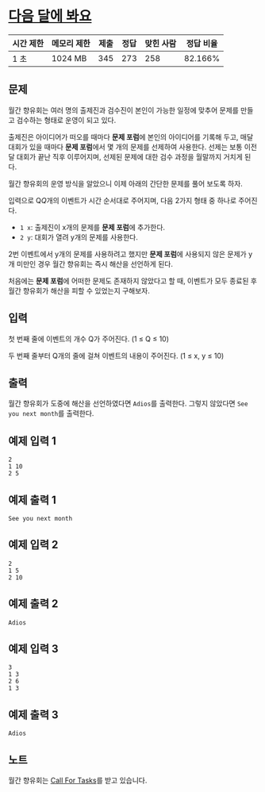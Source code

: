 # [다음 달에 봐요](https://www.acmicpc.net/problem/32209)

| 시간 제한 | 메모리 제한 | 제출 | 정답 | 맞힌 사람 | 정답 비율 |
| --- | --- | --- | --- | --- | --- |
| 1 초 | 1024 MB | 345 | 273 | 258 | 82.166% |

## 문제

월간 향유회는 여러 명의 출제진과 검수진이 본인이 가능한 일정에 맞추어 문제를 만들고 검수하는 형태로 운영이 되고 있다.

출제진은 아이디어가 떠오를 때마다 **문제 포럼**에 본인의 아이디어를 기록해 두고, 매달 대회가 있을 때마다 **문제 포럼**에서 몇 개의 문제를 선제하여 사용한다. 선제는 보통 이전 달 대회가 끝난 직후 이루어지며, 선제된 문제에 대한 검수 과정을 월말까지 거치게 된다.

월간 향유회의 운영 방식을 알았으니 이제 아래의 간단한 문제를 풀어 보도록 하자.

입력으로 Q$Q$개의 이벤트가 시간 순서대로 주어지며, 다음 2가지 형태 중 하나로 주어진다.

- `1 x`: 출제진이 x개의 문제를 **문제 포럼**에 추가한다.
- `2 y`: 대회가 열려 y개의 문제를 사용한다.

2번 이벤트에서 y개의 문제를 사용하려고 했지만 **문제 포럼**에 사용되지 않은 문제가 y개 미만인 경우 월간 향유회는 즉시 해산을 선언하게 된다.

처음에는 **문제 포럼**에 어떠한 문제도 존재하지 않았다고 할 때, 이벤트가 모두 종료된 후 월간 향유회가 해산을 피할 수 있었는지 구해보자.

## 입력

첫 번째 줄에 이벤트의 개수 Q가 주어진다. (1 ≤ Q ≤ 10)

두 번째 줄부터 Q개의 줄에 걸쳐 이벤트의 내용이 주어진다. (1 ≤ x, y ≤ 10)

## 출력

월간 향유회가 도중에 해산을 선언하였다면 `Adios`를 출력한다. 그렇지 않았다면 `See you next month`를 출력한다.

## 예제 입력 1

```
2
1 10
2 5

```

## 예제 출력 1

```
See you next month

```

## 예제 입력 2

```
2
1 5
2 10

```

## 예제 출력 2

```
Adios

```

## 예제 입력 3

```
3
1 3
2 6
1 3

```

## 예제 출력 3

```
Adios

```

## 노트

월간 향유회는 [Call For Tasks](https://docs.google.com/forms/d/e/1FAIpQLSfQbcT0wAMauRmEJP9hMXBQBUhAWC9Ap7CE5QyBm3RkF7-A1Q/viewform)를 받고 있습니다.
